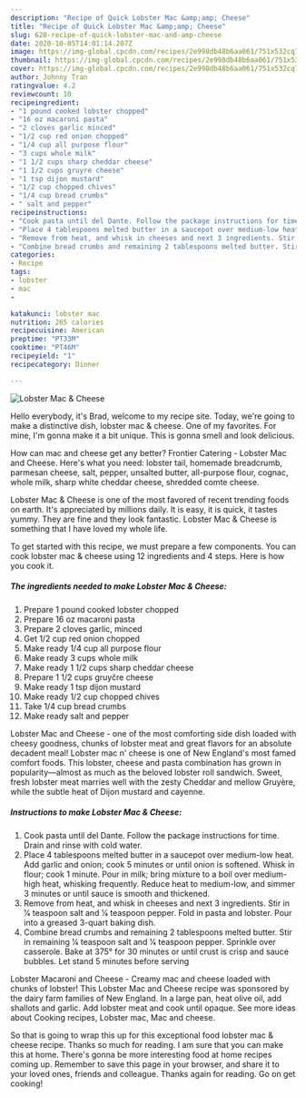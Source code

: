 ```yaml
---
description: "Recipe of Quick Lobster Mac &amp;amp; Cheese"
title: "Recipe of Quick Lobster Mac &amp;amp; Cheese"
slug: 628-recipe-of-quick-lobster-mac-and-amp-cheese
date: 2020-10-05T14:01:14.207Z
image: https://img-global.cpcdn.com/recipes/2e998db48b6aa061/751x532cq70/lobster-mac-cheese-recipe-main-photo.jpg
thumbnail: https://img-global.cpcdn.com/recipes/2e998db48b6aa061/751x532cq70/lobster-mac-cheese-recipe-main-photo.jpg
cover: https://img-global.cpcdn.com/recipes/2e998db48b6aa061/751x532cq70/lobster-mac-cheese-recipe-main-photo.jpg
author: Johnny Tran
ratingvalue: 4.2
reviewcount: 10
recipeingredient:
- "1 pound cooked lobster chopped"
- "16 oz macaroni pasta"
- "2 cloves garlic minced"
- "1/2 cup red onion chopped"
- "1/4 cup all purpose flour"
- "3 cups whole milk"
- "1 1/2 cups sharp cheddar cheese"
- "1 1/2 cups gruyre cheese"
- "1 tsp dijon mustard"
- "1/2 cup chopped chives"
- "1/4 cup bread crumbs"
- " salt and pepper"
recipeinstructions:
- "Cook pasta until del Dante. Follow the package instructions for time. Drain and rinse with cold water."
- "Place 4 tablespoons melted butter in a saucepot over medium-low heat. Add garlic and onion; cook 5 minutes or until onion is softened. Whisk in flour; cook 1 minute. Pour in milk; bring mixture to a boil over medium-high heat, whisking frequently. Reduce heat to medium-low, and simmer 3 minutes or until sauce is smooth and thickened."
- "Remove from heat, and whisk in cheeses and next 3 ingredients. Stir in 1⁄4 teaspoon salt and 1⁄4 teaspoon pepper. Fold in pasta and lobster. Pour into a greased 3-quart baking dish."
- "Combine bread crumbs and remaining 2 tablespoons melted butter. Stir in remaining 1⁄4 teaspoon salt and 1⁄4 teaspoon pepper. Sprinkle over casserole. Bake at 375° for 30 minutes or until crust is crisp and sauce bubbles. Let stand 5 minutes before serving"
categories:
- Recipe
tags:
- lobster
- mac
- 

katakunci: lobster mac  
nutrition: 265 calories
recipecuisine: American
preptime: "PT33M"
cooktime: "PT46M"
recipeyield: "1"
recipecategory: Dinner

---
```



![Lobster Mac &amp; Cheese](https://img-global.cpcdn.com/recipes/2e998db48b6aa061/751x532cq70/lobster-mac-cheese-recipe-main-photo.jpg)

Hello everybody, it's Brad, welcome to my recipe site. Today, we're going to make a distinctive dish, lobster mac &amp; cheese. One of my favorites. For mine, I'm gonna make it a bit unique. This is gonna smell and look delicious.

How can mac and cheese get any better? Frontier Catering - Lobster Mac and Cheese. Here&#39;s what you need: lobster tail, homemade breadcrumb, parmesan cheese, salt, pepper, unsalted butter, all-purpose flour, cognac, whole milk, sharp white cheddar cheese, shredded comte cheese.

Lobster Mac &amp; Cheese is one of the most favored of recent trending foods on earth. It's appreciated by millions daily. It is easy, it is quick, it tastes yummy. They are fine and they look fantastic. Lobster Mac &amp; Cheese is something that I have loved my whole life.


To get started with this recipe, we must prepare a few components. You can cook lobster mac &amp; cheese using 12 ingredients and 4 steps. Here is how you cook it.

<!--inarticleads1-->

##### The ingredients needed to make Lobster Mac &amp; Cheese:

1. Prepare 1 pound cooked lobster chopped
1. Prepare 16 oz macaroni pasta
1. Prepare 2 cloves garlic, minced
1. Get 1/2 cup red onion chopped
1. Make ready 1/4 cup all purpose flour
1. Make ready 3 cups whole milk
1. Make ready 1 1/2 cups sharp cheddar cheese
1. Prepare 1 1/2 cups gruyčre cheese
1. Make ready 1 tsp dijon mustard
1. Make ready 1/2 cup chopped chives
1. Take 1/4 cup bread crumbs
1. Make ready  salt and pepper


Lobster Mac and Cheese - one of the most comforting side dish loaded with cheesy goodness, chunks of lobster meat and great flavors for an absolute decadent meal! Lobster mac n&#39; cheese is one of New England&#39;s most famed comfort foods. This lobster, cheese and pasta combination has grown in popularity—almost as much as the beloved lobster roll sandwich. Sweet, fresh lobster meat marries well with the zesty Cheddar and mellow Gruyère, while the subtle heat of Dijon mustard and cayenne. 

<!--inarticleads2-->

##### Instructions to make Lobster Mac &amp; Cheese:

1. Cook pasta until del Dante. Follow the package instructions for time. Drain and rinse with cold water.
1. Place 4 tablespoons melted butter in a saucepot over medium-low heat. Add garlic and onion; cook 5 minutes or until onion is softened. Whisk in flour; cook 1 minute. Pour in milk; bring mixture to a boil over medium-high heat, whisking frequently. Reduce heat to medium-low, and simmer 3 minutes or until sauce is smooth and thickened.
1. Remove from heat, and whisk in cheeses and next 3 ingredients. Stir in 1⁄4 teaspoon salt and 1⁄4 teaspoon pepper. Fold in pasta and lobster. Pour into a greased 3-quart baking dish.
1. Combine bread crumbs and remaining 2 tablespoons melted butter. Stir in remaining 1⁄4 teaspoon salt and 1⁄4 teaspoon pepper. Sprinkle over casserole. Bake at 375° for 30 minutes or until crust is crisp and sauce bubbles. Let stand 5 minutes before serving


Lobster Macaroni and Cheese - Creamy mac and cheese loaded with chunks of lobster! This Lobster Mac and Cheese recipe was sponsored by the dairy farm families of New England. In a large pan, heat olive oil, add shallots and garlic. Add lobster meat and cook until opaque. See more ideas about Cooking recipes, Lobster mac, Mac and cheese. 

So that is going to wrap this up for this exceptional food lobster mac &amp; cheese recipe. Thanks so much for reading. I am sure that you can make this at home. There's gonna be more interesting food at home recipes coming up. Remember to save this page in your browser, and share it to your loved ones, friends and colleague. Thanks again for reading. Go on get cooking!
